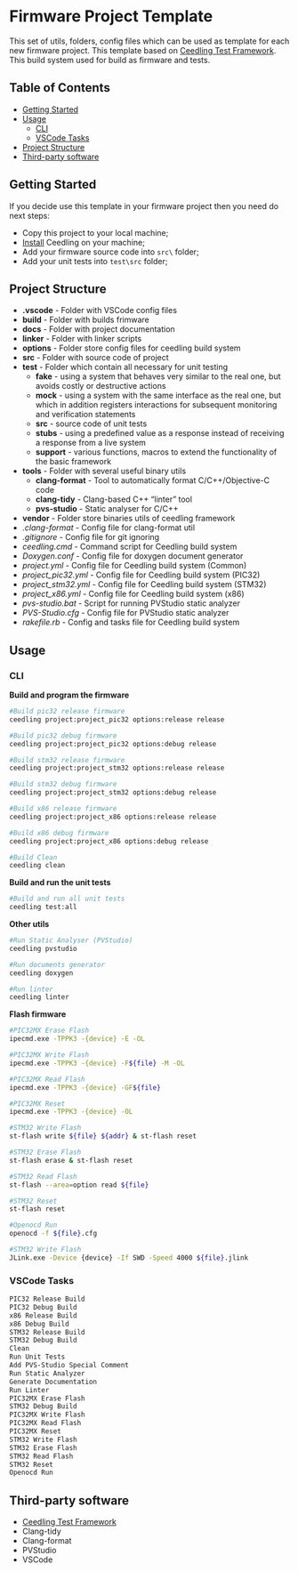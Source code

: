 # Firmware Project Template

This set of utils, folders, config files which can be used as template for each new firmware project.
This template based on [Ceedling Test Framework](https://github.com/ThrowTheSwitch/Ceedling). This build system used for build as firmware and tests.

## Table of Contents

* [Getting Started](#getting-started)
* [Usage](#usage)
  * [CLI](#cli)
  * [VSCode Tasks](#vscode-tasks)
* [Project Structure](#project-structure)
* [Third-party software](#third-party-software)

## Getting Started

If you decide use this template in your firmware project then you need do next steps:

- Copy this project to your local machine;
- [Install](https://github.com/ThrowTheSwitch/Ceedling) Ceedling on your machine;
- Add your firmware source code into `src\` folder;
- Add your unit tests into `test\src` folder;

## Project Structure

* __.vscode__ - Folder with VSCode config files
* __build__ - Folder with builds frimware
* __docs__ - Folder with project documentation
* __linker__ - Folder with linker scripts
* __options__ - Folder store config files for ceedling build system
* __src__ - Folder with source code of project
* __test__ - Folder which contain all necessary for unit testing
    * __fake__ - using a system that behaves very similar to the real one, but avoids costly or destructive actions
    * __mock__ - using a system with the same interface as the real one, but which in addition registers interactions for subsequent monitoring and verification statements
    * __src__ - source code of unit tests
    * __stubs__ - using a predefined value as a response instead of receiving a response from a live system
    * __support__ - various functions, macros to extend the functionality of the basic framework
* __tools__ - Folder with several useful binary utils
    * __clang-format__ - Tool to automatically format C/C++/Objective-C code
    * __clang-tidy__ - Clang-based C++ “linter” tool
    * __pvs-studio__ - Static analyser for C/C++
* __vendor__ - Folder store binaries utils of ceedling framework
* _.clang-format_ - Config file for clang-format util
* _.gitignore_ - Config file for git ignoring
* _ceedling.cmd_ - Command script for Ceedling build system
* _Doxygen.conf_ - Config file for doxygen document generator
* _project.yml_ - Config file for Ceedling build system (Common)
* _project_pic32.yml_ - Config file for Ceedling build system (PIC32)
* _project_stm32.yml_ - Config file for Ceedling build system (STM32)
* _project_x86.yml_ - Config file for Ceedling build system (x86)
* _pvs-studio.bat_ - Script for running PVStudio static analyzer
* _PVS-Studio.cfg_ - Config file for PVStudio static analyzer
* _rakefile.rb_ - Config and tasks file for Ceedling build system

## Usage

### CLI

**Build and program the firmware**

```bash
#Build pic32 release firmware
ceedling project:project_pic32 options:release release

#Build pic32 debug firmware
ceedling project:project_pic32 options:debug release

#Build stm32 release firmware
ceedling project:project_stm32 options:release release

#Build stm32 debug firmware
ceedling project:project_stm32 options:debug release

#Build x86 release firmware
ceedling project:project_x86 options:release release

#Build x86 debug firmware
ceedling project:project_x86 options:debug release

#Build Clean
ceedling clean
```

**Build and run the unit tests**

```bash
#Build and run all unit tests
ceedling test:all
```

**Other utils**

```bash
#Run Static Analyser (PVStudio)
ceedling pvstudio

#Run documents generator
ceedling doxygen

#Run linter
ceedling linter
```

**Flash firmware**

```bash
#PIC32MX Erase Flash
ipecmd.exe -TPPK3 -{device} -E -OL

#PIC32MX Write Flash
ipecmd.exe -TPPK3 -{device} -F${file} -M -OL

#PIC32MX Read Flash
ipecmd.exe -TPPK3 -{device} -GF${file}

#PIC32MX Reset
ipecmd.exe -TPPK3 -{device} -OL

#STM32 Write Flash
st-flash write ${file} ${addr} & st-flash reset

#STM32 Erase Flash
st-flash erase & st-flash reset

#STM32 Read Flash
st-flash --area=option read ${file}

#STM32 Reset
st-flash reset

#Openocd Run
openocd -f ${file}.cfg

#STM32 Write Flash
JLink.exe -Device {device} -If SWD -Speed 4000 ${file}.jlink
```
### VSCode Tasks

```bash
PIC32 Release Build
PIC32 Debug Build
x86 Release Build
x86 Debug Build
STM32 Release Build
STM32 Debug Build
Clean
Run Unit Tests
Add PVS-Studio Special Comment
Run Static Analyzer
Generate Documentation
Run Linter
PIC32MX Erase Flash
STM32 Debug Build
PIC32MX Write Flash
PIC32MX Read Flash
PIC32MX Reset
STM32 Write Flash
STM32 Erase Flash
STM32 Read Flash
STM32 Reset
Openocd Run
```
## Third-party software

  - [Ceedling Test Framework](https://github.com/ThrowTheSwitch/Ceedling)
  - Clang-tidy
  - Clang-format
  - PVStudio
  - VSCode
